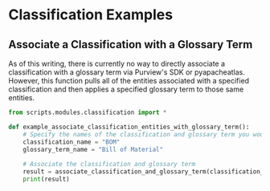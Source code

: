 # Classification Examples

## Associate a Classification with a Glossary Term

As of this writing, there is currently no way to directly associate a classification with a glossary term via Purview's SDK or pyapacheatlas. However, this function pulls all of the entities associated with a specified classification and then applies a specified glossary term to those same entities.

```python
from scripts.modules.classification import *

def example_associate_classification_entities_with_glossary_term():
    # Specify the names of the classification and glossary term you would like to connect
    classification_name = "BOM"
    glossary_term_name = "Bill of Material"
    
    # Associate the classification and glossary term
    result = associate_classification_and_glossary_term(classification_name, glossary_term_name)
    print(result)
```